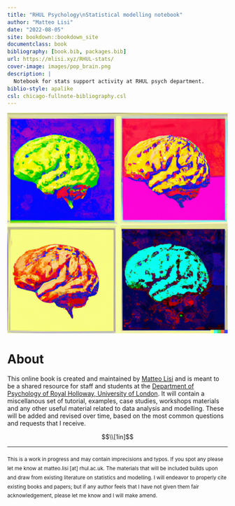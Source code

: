```yaml
--- 
title: "RHUL Psychology\nStatistical modelling notebook"
author: "Matteo Lisi"
date: "2022-08-05"
site: bookdown::bookdown_site
documentclass: book
bibliography: [book.bib, packages.bib]
url: https://mlisi.xyz/RHUL-stats/
cover-image: images/pop_brain.png
description: |
  Notebook for stats support activity at RHUL psych department.
biblio-style: apalike
csl: chicago-fullnote-bibliography.csl
---
```


![Pop-art brain according to [Dall-E](https://labs.openai.com/s/Zr8sPS7hl9f6hZRKtQhrbTzO).](images/pop_brain.png)


# About

This online book is created and maintained by [Matteo Lisi](https://mlisi.xyz/) and is meant to be a shared resource for staff and students at the [Department of Psychology of Royal Holloway, University of London](https://www.royalholloway.ac.uk/research-and-teaching/departments-and-schools/psychology/). It will contain a miscellanous set of tutorial, examples, case studies, workshops materials and any other useful material related to data analysis and modelling. These will be added and revised over time, based on the most common questions and requests that I receive.

$$\\[1in]$$

---

<sub>
This is a work in progress and may contain imprecisions and typos. If you spot any please let me know at matteo.lisi [at] rhul.ac.uk.
The materials that will be included builds upon and draw from existing literature on statistics and modelling. I will endeavor to properly cite existing books and papers; but if any author feels that I have not given them fair acknowledgement, please let me know and I will make amend. 
</sub>




